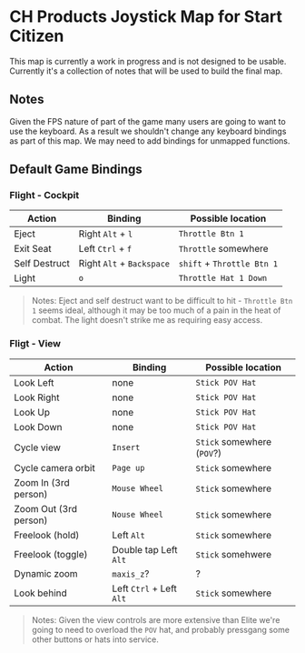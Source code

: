 # CH Products Joystick Map for Start Citizen

This map is currently a work in progress and is not designed to be usable. Currently it's a collection of notes that will be used to build the final map.

## Notes

Given the FPS nature of part of the game many users are going to want to use the keyboard. As a result we shouldn't change any keyboard bindings as part of this map. We may need to add bindings for unmapped functions.

## Default Game Bindings

### Flight - Cockpit

| Action        | Binding                   | Possible location          |
| ------------- | ------------------------- | -------------------------- |
| Eject         | Right `Alt` + `l`         | `Throttle Btn 1`           |
| Exit Seat     | Left `Ctrl` + `f`         | `Throttle` somewhere       |
| Self Destruct | Right `Alt` + `Backspace` | `shift` + `Throttle Btn 1` |
| Light         | `o`                       | `Throttle Hat 1 Down`      |

> Notes: Eject and self destruct want to be difficult to hit - `Throttle Btn 1` seems ideal, although it may be too much of a pain in the heat of combat. The light doesn't strike me as requiring easy access.

### Fligt - View

| Action                | Binding                  | Possible location          |
| --------------------- | ------------------------ | -------------------------- |
| Look Left             | none                     | `Stick POV Hat`            |
| Look Right            | none                     | `Stick POV Hat`            |
| Look Up               | none                     | `Stick POV Hat`            |
| Look Down             | none                     | `Stick POV Hat`            |
| Cycle view            | `Insert`                 | `Stick` somewhere (`POV`?) |
| Cycle camera orbit    | `Page up`                | `Stick` somewhere          |
| Zoom In (3rd person)  | `Mouse Wheel`            | `Stick` somewhere          |
| Zoom Out (3rd person) | `Nouse Wheel`            | `Stick` somewhere          |
| Freelook (hold)       | Left `Alt`               | `Stick` somewhere          |
| Freelook (toggle)     | Double tap Left `Alt`    | `Stick` somehwere          |
| Dynamic zoom          | `maxis_z`?               | ?                          |
| Look behind           | Left `Ctrl` + Left `Alt` | `Stick` somewhere          |

> Notes: Given the view controls are more extensive than Elite we're going to need to overload the `POV` hat, and probably pressgang some other buttons or hats into service. 
